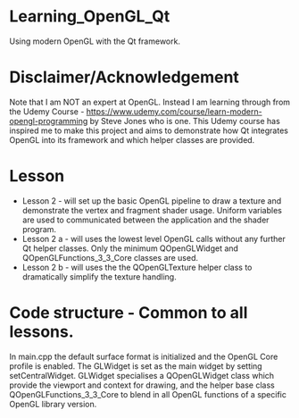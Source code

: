 # Learning_OpenGL_Qt
Using modern OpenGL with the Qt framework. 

# Disclaimer/Acknowledgement
Note that I am NOT an expert at OpenGL. Instead I am learning through from the 
Udemy Course - https://www.udemy.com/course/learn-modern-opengl-programming by Steve Jones who is one. 
This Udemy course has inspired me to make this project and aims to demonstrate how Qt integrates OpenGL into its framework and which helper classes are provided.

# Lesson
- Lesson 2 - will set up the basic OpenGL pipeline to draw a texture and demonstrate the vertex and fragment shader usage. Uniform variables are used to communicated between the application and the shader program.
- Lesson 2 a - will uses the lowest level OpenGL calls without any further Qt helper classes.
Only the minimum QOpenGLWidget and QOpenGLFunctions_3_3_Core classes are used.
- Lesson 2 b - will uses the the QOpenGLTexture helper class to dramatically simplify the texture handling.

# Code structure - Common to all lessons.
In main.cpp the default surface format is initialized and the OpenGL Core profile is enabled.
The GLWidget is set as the main widget by setting setCentralWidget.
GLWidget specialises a QOpenGLWidget class which provide the viewport and context for drawing, and the helper base class QOpenGLFunctions_3_3_Core to blend in all OpenGL functions of a specific OpenGL library version.

